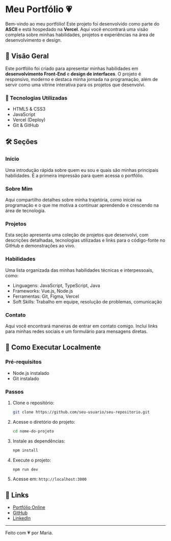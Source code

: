 # Meu Portfólio 💗

Bem-vindo ao meu portfólio! Este projeto foi desenvolvido como parte do **ASCII** e está hospedado na **Vercel**. Aqui você encontrará uma visão completa sobre minhas habilidades, projetos e experiências na área de desenvolvimento e design.

## 📌 Visão Geral

Este portfólio foi criado para apresentar minhas habilidades em **desenvolvimento Front-End** e **design de interfaces**. O projeto é responsivo, moderno e destaca minha jornada na programação, além de servir como uma vitrine interativa para os projetos que desenvolvi.

### 🔑 Tecnologias Utilizadas
- HTML5 & CSS3
- JavaScript
- Vercel (Deploy)
- Git & GitHub

## 🛠️ Seções

### Início
Uma introdução rápida sobre quem eu sou e quais são minhas principais habilidades. É a primeira impressão para quem acessa o portfólio.

### Sobre Mim
Aqui compartilho detalhes sobre minha trajetória, como iniciei na programação e o que me motiva a continuar aprendendo e crescendo na área de tecnologia.

### Projetos
Esta seção apresenta uma coleção de projetos que desenvolvi, com descrições detalhadas, tecnologias utilizadas e links para o código-fonte no GitHub e demonstrações ao vivo.

### Habilidades
Uma lista organizada das minhas habilidades técnicas e interpessoais, como:
- Linguagens: JavaScript, TypeScript, Java
- Frameworks: Vue.js, Node.js
- Ferramentas: Git, Figma, Vercel
- Soft Skills: Trabalho em equipe, resolução de problemas, comunicação

### Contato
Aqui você encontrará maneiras de entrar em contato comigo. Inclui links para minhas redes sociais e um formulário para mensagens diretas.

## 🚀 Como Executar Localmente

### Pré-requisitos
- Node.js instalado
- Git instalado

### Passos
1. Clone o repositório:
   ```bash
   git clone https://github.com/seu-usuario/seu-repositorio.git
   ```
2. Acesse o diretório do projeto:
   ```bash
   cd nome-do-projeto
   ```
3. Instale as dependências:
   ```bash
   npm install
   ```
4. Execute o projeto:
   ```bash
   npm run dev
   ```
5. Acesse em: `http://localhost:3000`

## 🔗 Links
- [Portfólio Online](https://seu-portfolio.vercel.app)
- [GitHub](https://github.com/seu-usuario)
- [LinkedIn](https://www.linkedin.com/in/seu-usuario)

---

Feito com 💗 por Maria.

